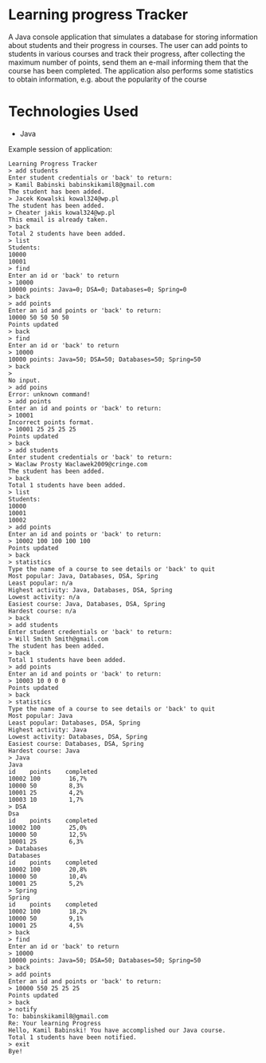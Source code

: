 # Learning progress Tracker

A Java console application that simulates a database for storing information about students and their progress in courses.
The user can add points to students in various courses and track their progress, after collecting the maximum number of points, send them an e-mail informing them that the course has been completed. 
The application also performs some statistics to obtain information, e.g. about the popularity of the course



# Technologies Used
- Java


Example session of application:

```
Learning Progress Tracker
> add students
Enter student credentials or 'back' to return:
> Kamil Babinski babinskikamil8@gmail.com
The student has been added.
> Jacek Kowalski kowal324@wp.pl
The student has been added.
> Cheater jakis kowal324@wp.pl
This email is already taken.
> back
Total 2 students have been added.
> list
Students:
10000
10001
> find
Enter an id or 'back' to return
> 10000
10000 points: Java=0; DSA=0; Databases=0; Spring=0
> back
> add points
Enter an id and points or 'back' to return:
10000 50 50 50 50
Points updated
> back
> find
Enter an id or 'back' to return
> 10000
10000 points: Java=50; DSA=50; Databases=50; Spring=50
> back
>
No input.
> add poins
Error: unknown command!
> add points
Enter an id and points or 'back' to return:
> 10001
Incorrect points format.
> 10001 25 25 25 25
Points updated
> back
> add students
Enter student credentials or 'back' to return:
> Waclaw Prosty Waclawek2009@cringe.com
The student has been added.
> back
Total 1 students have been added.
> list
Students:
10000
10001
10002
> add points
Enter an id and points or 'back' to return:
> 10002 100 100 100 100
Points updated
> back
> statistics
Type the name of a course to see details or 'back' to quit
Most popular: Java, Databases, DSA, Spring
Least popular: n/a
Highest activity: Java, Databases, DSA, Spring
Lowest activity: n/a
Easiest course: Java, Databases, DSA, Spring
Hardest course: n/a
> back
> add students
Enter student credentials or 'back' to return:
> Will Smith Smith@gmail.com
The student has been added.
> back
Total 1 students have been added.
> add points
Enter an id and points or 'back' to return:
> 10003 10 0 0 0
Points updated
> back
> statistics
Type the name of a course to see details or 'back' to quit
Most popular: Java
Least popular: Databases, DSA, Spring
Highest activity: Java
Lowest activity: Databases, DSA, Spring
Easiest course: Databases, DSA, Spring
Hardest course: Java
> Java
Java
id    points    completed
10002 100        16,7%
10000 50         8,3%
10001 25         4,2%
10003 10         1,7%
> DSA
Dsa
id    points    completed
10002 100        25,0%
10000 50         12,5%
10001 25         6,3%
> Databases
Databases
id    points    completed
10002 100        20,8%
10000 50         10,4%
10001 25         5,2%
> Spring
Spring
id    points    completed
10002 100        18,2%
10000 50         9,1%
10001 25         4,5%
> back
> find
Enter an id or 'back' to return
> 10000
10000 points: Java=50; DSA=50; Databases=50; Spring=50
> back
> add points
Enter an id and points or 'back' to return:
> 10000 550 25 25 25
Points updated
> back
> notify
To: babinskikamil8@gmail.com
Re: Your learning Progress
Hello, Kamil Babinski! You have accomplished our Java course.
Total 1 students have been notified.
> exit
Bye!
